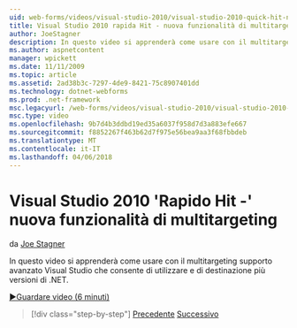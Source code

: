 ```yaml
---
uid: web-forms/videos/visual-studio-2010/visual-studio-2010-quick-hit-new-multi-targeting
title: Visual Studio 2010 rapida Hit - nuova funzionalità di multitargeting | Documenti Microsoft
author: JoeStagner
description: In questo video si apprenderà come usare con il multitargeting supporto avanzato Visual Studio che consente di utilizzare e di destinazione più versioni di .NET.
ms.author: aspnetcontent
manager: wpickett
ms.date: 11/11/2009
ms.topic: article
ms.assetid: 2ad38b3c-7297-4de9-8421-75c8907401dd
ms.technology: dotnet-webforms
ms.prod: .net-framework
msc.legacyurl: /web-forms/videos/visual-studio-2010/visual-studio-2010-quick-hit-new-multi-targeting
msc.type: video
ms.openlocfilehash: 9b7d4b3ddbd19ed35a6037f958d7d3a883efe667
ms.sourcegitcommit: f8852267f463b62d7f975e56bea9aa3f68fbbdeb
ms.translationtype: MT
ms.contentlocale: it-IT
ms.lasthandoff: 04/06/2018
---
```

<a name="visual-studio-2010-quick-hit---new-multi-targeting"></a>Visual Studio 2010 'Rapido Hit -' nuova funzionalità di multitargeting
====================
da [Joe Stagner](https://github.com/JoeStagner)

In questo video si apprenderà come usare con il multitargeting supporto avanzato Visual Studio che consente di utilizzare e di destinazione più versioni di .NET.

[&#9654;Guardare video (6 minuti)](https://channel9.msdn.com/Blogs/ASP-NET-Site-Videos/visual-studio-2010-quick-hit-new-multi-targeting)

> [!div class="step-by-step"]
> [Precedente](visual-studio-2010-quick-hit-new-web-project-template.md)
> [Successivo](visual-studio-2010-quick-hit-websites-instead-of-web-projects.md)
